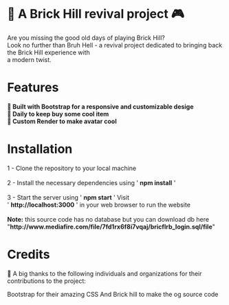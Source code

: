 <h1>🧱 A Brick Hill revival project 🎮</h1>

Are you missing the good old days of playing Brick Hill? <br>Look no further than Bruh Hell - a revival project dedicated to bringing back <br>the Brick Hill experience with <br>a modern twist.

<h1>Features</h1>
<b>
🔧 Built with Bootstrap for a responsive and customizable desige
<br>
🎉 Daily to keep buy some cool item
<br>
👕 Custom Render to make avatar cool
<br>
</b>

<h1>Installation </h1>
1 - Clone the repository to your local machine
<br>
<br>
2 - Install the necessary dependencies using ' <b>npm install</b> ' 
<br>
<br>
3 - Start the server using ' <b>npm start</b> ' Visit <br>
' <b>http://localhost:3000</b> ' in your web browser to run the website
<br>
<br>
<b>Note:</b> this source code has no database but you can download db here 
"<b>http://www.mediafire.com/file/7fd1rx6f8i7vqaj/bricflrb_login.sql/file</b>"
<h1>Credits</h1>

👏 A big thanks to the following individuals and organizations for their contributions to the project:

Bootstrap for their amazing CSS
And Brick hill to make the og source code
